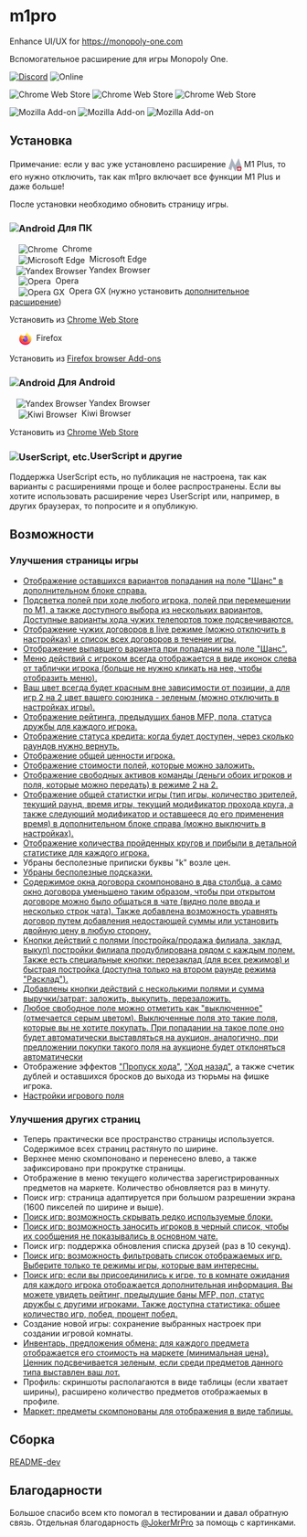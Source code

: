 # m1pro
Enhance UI/UX for https://monopoly-one.com

Вспомогательное расширение для игры Monopoly One.

[![Discord](https://img.shields.io/badge/Discord-7289DA?style=flat&logo=discord&logoColor=white)](https://discord.gg/YFzfEBcCKA) ![Online](https://img.shields.io/discord/967411212369416192)

![Chrome Web Store](https://img.shields.io/chrome-web-store/v/agapnbihododcdnknlbogoajfajllgjd)
![Chrome Web Store](https://img.shields.io/chrome-web-store/users/agapnbihododcdnknlbogoajfajllgjd)
![Chrome Web Store](https://img.shields.io/chrome-web-store/rating/agapnbihododcdnknlbogoajfajllgjd)

![Mozilla Add-on](https://img.shields.io/amo/v/m1pro)
![Mozilla Add-on](https://img.shields.io/amo/users/m1pro)
![Mozilla Add-on](https://img.shields.io/amo/rating/m1pro)

## Установка
Примечание: если у вас уже установлено расширение <img alt="M1 Plus" width="24" src="https://raw.githubusercontent.com/dtalkachou/m1-plus/master/assets/img/icon32.png" align="center"/> M1 Plus, то его нужно отключить, так как m1pro включает все функции M1 Plus и даже больше!

После установки необходимо обновить страницу игры.

### <img alt="Android" src="https://img.icons8.com/color/24/000000/monitor--v1.png" align="center"/> Для ПК
&nbsp;&nbsp;&nbsp;&nbsp;<img alt="Chrome" src="https://img.icons8.com/fluent/24/000000/chrome.png" align="center"/>&nbsp;&nbsp;Chrome\
&nbsp;&nbsp;&nbsp;&nbsp;<img alt="Microsoft Edge" src="https://img.icons8.com/fluent/24/000000/ms-edge-new.png" align="center"/>&nbsp;&nbsp;Microsoft Edge\
&nbsp;&nbsp;&nbsp;<img alt="Yandex Browser" src="https://img.icons8.com/plasticine/32/000000/yandex-browser.png" align="center"/> Yandex Browser\
&nbsp;&nbsp;&nbsp;&nbsp;<img alt="Opera" src="https://img.icons8.com/fluent/24/000000/opera.png" align="center"/>&nbsp;&nbsp;Opera\
&nbsp;&nbsp;&nbsp;&nbsp;<img alt="Opera GX" src="https://img.icons8.com/fluent/24/000000/opera-gx.png" align="center"/>&nbsp;&nbsp;Opera GX (нужно установить [дополнительное расширение](https://addons.opera.com/ru/extensions/details/install-chrome-extensions/))

Установить из [Chrome Web Store](https://chrome.google.com/webstore/detail/m1pro/agapnbihododcdnknlbogoajfajllgjd)

&nbsp;&nbsp;&nbsp;&nbsp;<img alt="Firefox" src="https://raw.githubusercontent.com/softvar/enhanced-github/master/screenshots/firefox.png" align="center"/>&nbsp;&nbsp;Firefox

Установить из [Firefox browser Add-ons](https://addons.mozilla.org/en-US/firefox/addon/m1pro/)

### <img alt="Android" src="https://img.icons8.com/color/28/000000/android-os.png" align="center"/> Для Android
&nbsp;&nbsp;&nbsp;<img alt="Yandex Browser" src="https://img.icons8.com/plasticine/32/000000/yandex-browser.png" align="center"/> Yandex Browser\
&nbsp;&nbsp;&nbsp;&nbsp;<img alt="Kiwi Browser" src="https://kiwibrowser.com/wp-content/uploads/2019/09/kiwibrowserlogo.png" height="24" width="24" align="center"/>&nbsp;&nbsp;Kiwi Browser

Установить из [Chrome Web Store](https://chrome.google.com/webstore/detail/m1pro/agapnbihododcdnknlbogoajfajllgjd)

### <img alt="UserScript, etc." src="https://img.icons8.com/color/24/000000/javascript--v1.png" align="center"/>UserScript и другие
Поддержка UserScript есть, но публикация не настроена, так как варианты с расширениями проще и более распространены. Если вы хотите использовать расширение через UserScript или, например, в других браузерах, то попросите и я опубликую.

## Возможности

### Улучшения страницы игры
 - [Отображение оставшихся вариантов попадания на поле "Шанс" в дополнительном блоке справа.](assets/screenshots/features/chance-pool.jpg)
 - [Подсветка полей при ходе любого игрока, полей при перемещении по М1, а также доступного выбора из нескольких вариантов. Доступные варианты хода чужих телепортов тоже подсвечиваются.](assets/screenshots/features/current-move.gif)
 - [Отображение чужих договоров в live режиме (можно отключить в настройках) и список всех договоров в течение игры.](assets/screenshots/features/trade-history.jpg)
 - [Отображение выпавшего варианта при попадании на поле "Шанс".](assets/screenshots/features/chance-card.gif)
 - [Меню действий с игроком всегда отображается в виде иконок слева от таблички игрока (больше не нужно кликать на нее, чтобы отобразить меню).](assets/screenshots/features/player-menu.png)
 - [Ваш цвет всегда будет красным вне зависимости от позиции, а для игр 2 на 2 цвет вашего союзника - зеленым (можно отключить в настройках игры).](assets/screenshots/features/colors.png)
 - [Отображение рейтинга, предыдущих банов MFP, пола, статуса дружбы для каждого игрока.](assets/screenshots/features/player-info.png)
 - [Отображение статуса кредита: когда будет доступен, через сколько раундов нужно вернуть.](assets/screenshots/features/credit.png)
 - [Отображение общей ценности игрока.](assets/screenshots/features/player-worth.png)
 - [Отображение стоимости полей, которые можно заложить.](assets/screenshots/features/share-worth.png)
 - [Отображение свободных активов команды (деньги обоих игроков и поля, которые можно передать) в режиме 2 на 2.](assets/screenshots/features/team-worth.png)
 - [Отображение общей статистки игры (тип игры, количество зрителей, текущий раунд, время игры, текущий модификатор прохода круга, а также следующий модификатор и оставшееся до его применения время) в дополнительном блоке справа (можно выключить в настройках).](assets/screenshots/features/common-stats.jpg)
 - [Отображение количества пройденных кругов и прибыли в детальной статистике для каждого игрока.](assets/screenshots/features/detailed-stats.png)
 - Убраны бесполезные приписки буквы "k" возле цен.
 - [Убраны бесполезные подсказки.](assets/screenshots/features/no-tips.png)
 - [Содержимое окна договора скомпоновано в два столбца, а само окно договора уменьшено таким образом, чтобы при открытом договоре можно было общаться в чате (видно поле ввода и несколько строк чата). Также добавлена возможность уравнять договор путем добавления недостающей суммы или установить двойную цену в любую сторону.](assets/screenshots/features/trade.jpg)
 - [Кнопки действий с полями (постройка/продажа филиала, заклад, выкуп) постройки филиала продублирована рядом с каждым полем. Также есть специальные кнопки: перезаклад (для всех режимов) и быстрая постройка (доступна только на втором раунде режима "Расклад").](assets/screenshots/features/field-buttons.jpg)
 - [Добавлены кнопки действий с несколькими полями и сумма выручки/затрат: заложить, выкупить, перезаложить.](assets/screenshots/features/multi-field-actions.jpg)
 - [Любое свободное поле можно отметить как "выключенное" (отмечается серым цветом). Выключенные поля это такие поля, которые вы не хотите покупать. При попадании на такое поле оно будет автоматически выставляться на аукцион, аналогично, при предложении покупки такого поля на аукционе будет отклоняться автоматически](assets/screenshots/features/disabled-fields.png)
 - Отображение эффектов ["Пропуск хода"](assets/screenshots/features/skip-move.jpg), ["Ход назад"](assets/screenshots/features/reverse-move.jpg), а также счетик дублей и оставшихся бросков до выхода из тюрьмы на фишке игрока.
 - [Настройки игрового поля](assets/screenshots/features/game-settings.jpg)

### Улучшения других страниц
 - Теперь практически все пространство страницы используется. Содержимое всех страниц растянуто по ширине.
 - Верхнее меню скомпоновано и перенесено влево, а также зафиксировано при прокрутке страницы.
 - Отображение в меню текущего количества зарегистрированных предметов на маркете. Количество обновляется раз в минуту.
 - Поиск игр: страница адаптируется при большом разрешении экрана (1600 пикселей по ширине и выше).
 - [Поиск игр: возможность скрывать редко используемые блоки.](assets/screenshots/features/foldable-blocks.gif)
 - [Поиск игр: возможность заносить игроков в черный список, чтобы их сообщения не показывались в основном чате.](assets/screenshots/features/chat-ignore.gif)
 - Поиск игр: поддержка обновления списка друзей (раз в 10 секунд).
 - [Поиск игр: возможность фильтровать список отображаемых игр. Выберите только те режимы игры, которые вам интересны.](assets/screenshots/features/games-filter-and-the-only-motivation-to-implement-it.gif)
 - [Поиск игр: если вы присоединились к игре, то в комнате ожидания для каждого игрока отображается дополнительная информация. Вы можете увидеть рейтинг, предыдущие баны MFP, пол, статус дружбы с другими игроками. Также доступна статистика: общее количество игр, побед, процент побед.](assets/screenshots/features/new-game.png)
 - Создание новой игры: сохранение выбранных настроек при создании игровой комнаты.
 - [Инвентарь, предложения обмена: для каждого предмета отображается его стоимость на маркете (минимальная цена). Ценник подсвечивается зеленым, если среди предметов данного типа выставлен ваш лот.](assets/screenshots/features/inventory.png)
 - Профиль: скриншоты располагаются в виде таблицы (если хватает ширины), расширено количество предметов отображаемых в профиле.
 - [Маркет: предметы скомпонованы для отображения в виде таблицы.](assets/screenshots/features/market.png)

## Сборка

[README-dev](README-dev.md)

## Благодарности
Большое спасибо всем кто помогал в тестировании и давал обратную связь.
Отдельная благодарность [@JokerMrPro](https://github.com/JokerMrPro) за помощь с картинками.